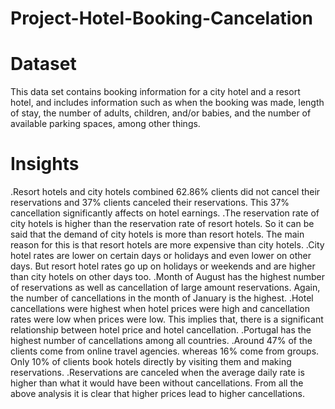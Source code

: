 # Project-Hotel-Booking-Cancelation
# Dataset 
This data set contains booking information for a city hotel and a resort hotel, and includes information such as when the booking was made, length of stay, the number of adults, children, and/or babies, and the number of available parking spaces, among other things.

# Insights 

.Resort hotels and city hotels combined 62.86% clients did not cancel their reservations and 37% clients canceled their reservations. This 37% cancellation significantly affects on hotel earnings. 
.The reservation rate of city hotels is higher than the reservation rate of resort hotels. So it can be said that the demand of city hotels is more than resort hotels. The main reason for this is that resort hotels are more expensive than city hotels.
.City hotel rates are lower on certain days or holidays and even lower on other days. But resort hotel rates go up on holidays or weekends and are higher than city hotels on other days too. 
.Month of August has the highest number of reservations as well as cancellation of large amount reservations. Again, the number of cancellations in the month of January is the highest.
.Hotel cancellations were highest when hotel prices were high and cancellation rates were low when prices were low. This implies that, there is a significant relationship between hotel price and hotel cancellation.
.Portugal has the highest number of cancellations among all countries. 
.Around 47% of the clients come from online travel agencies. whereas 16% come from groups. Only 10% of clients book hotels directly by visiting them and making  reservations.
.Reservations are canceled when the average daily rate is higher than what it would have been without cancellations. From all the above analysis it is clear that higher prices lead to higher cancellations.

 
        
